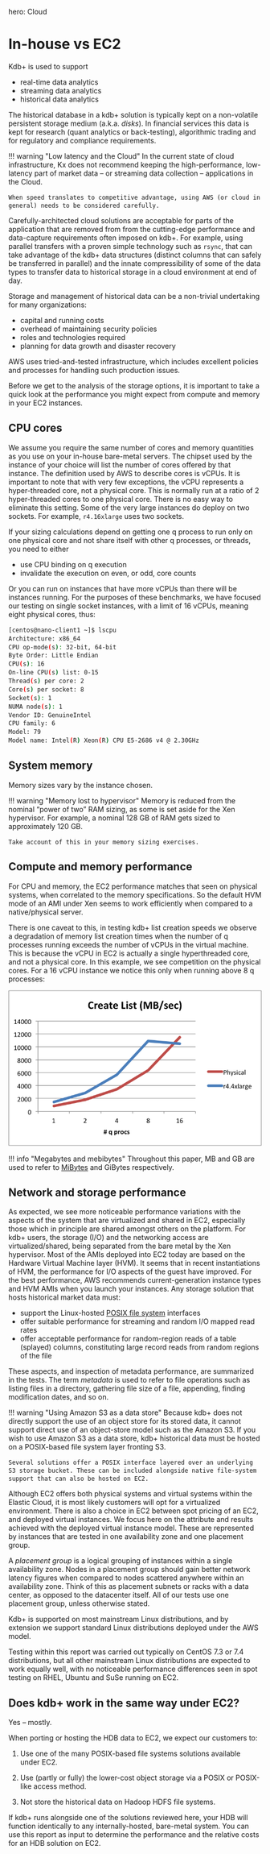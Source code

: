 hero: <i class="fa fa-cloud"></i> Cloud


# In-house vs EC2

Kdb+ is used to support 

-   real-time data analytics
-   streaming data analytics
-   historical data analytics

The historical database in a kdb+ solution is typically kept on a non-volatile persistent storage medium (a.k.a. _disks_). 
In financial services this data is kept for research (quant analytics or back-testing), algorithmic trading and for regulatory and compliance requirements.

!!! warning "Low latency and the Cloud"
    In the current state of cloud infrastructure, Kx does not recommend keeping the high-performance, low-latency part of market data – or streaming data collection – applications in the Cloud.

    When speed translates to competitive advantage, using AWS (or cloud in general) needs to be considered carefully.

Carefully-architected cloud solutions are acceptable for parts of the
application that are removed from from the cutting-edge performance and
data-capture requirements often imposed on kdb+. For example, using
parallel transfers with a proven simple technology such as `rsync`, that can
take advantage of the kdb+ data structures (distinct columns that
can safely be transferred in parallel) and the innate compressibility of
some of the data types to transfer data to historical storage in a cloud
environment at end of day.

Storage and management of historical data can be a non-trivial
undertaking for many organizations: 

-   capital and running costs 
-   overhead of maintaining security policies
-   roles and technologies required
-   planning for data growth and disaster recovery

AWS uses tried-and-tested infrastructure, which includes excellent policies and processes for handling such production issues.

Before we get to the analysis of the storage options, it is important to
take a quick look at the performance you might expect from compute and
memory in your EC2 instances.


## CPU cores 

We assume you require the same number of cores and
memory quantities as you use on your in-house bare-metal servers. The
chipset used by the instance of your choice will list the number of
cores offered by that instance. The definition used by AWS to describe
cores is vCPUs. It is important to note that with very few exceptions,
the vCPU represents a hyper-threaded core, not a physical core. This is
normally run at a ratio of 2 hyper-threaded cores to one physical core.
There is no easy way to eliminate this setting. Some of the very large
instances do deploy on two sockets. For example, `r4.16xlarge` uses two
sockets.

If your sizing calculations depend on getting one q process to run
only on one physical core and not share itself with other q processes,
or threads, you need to either 

-   use CPU binding on q execution
-   invalidate the execution on even, or odd, core counts

Or you can run on instances that have more vCPUs than there will be instances
running. For the purposes of these benchmarks, we have focused our
testing on single socket instances, with a limit of 16 vCPUs, meaning
eight physical cores, thus:
```bash
[centos@nano-client1 ~]$ lscpu
Architecture: x86_64
CPU op-mode(s): 32-bit, 64-bit
Byte Order: Little Endian
CPU(s): 16
On-line CPU(s) list: 0-15
Thread(s) per core: 2
Core(s) per socket: 8
Socket(s): 1
NUMA node(s): 1
Vendor ID: GenuineIntel
CPU family: 6
Model: 79
Model name: Intel(R) Xeon(R) CPU E5-2686 v4 @ 2.30GHz
```


## System memory

Memory sizes vary by the instance chosen. 

!!! warning "Memory lost to hypervisor"
    Memory is reduced from the nominal “power of two” RAM sizing, as some is set aside for the Xen hypervisor. For example, a nominal 128 GB of RAM gets sized to approximately 120 GB. 

    Take account of this in your memory sizing exercises.


## Compute and memory performance

For CPU and memory, the EC2 performance matches that seen on physical systems, when correlated to the memory specifications. So the default HVM mode of an AMI under Xen seems to work efficiently when compared to a native/physical server.

There is one caveat to this, in testing kdb+ list creation speeds we observe a degradation of memory list creation times when the number of q processes running exceeds the number of vCPUs in the virtual machine. This is because the vCPU in EC2 is actually a single hyperthreaded core, and not a physical core. In this example, we see competition on the physical cores. For a 16 vCPU instance we notice this only when running above 8 q processes:

![](img/media/image4.png)

!!! info "Megabytes and mebibytes"
    Throughout this paper, MB and GB are used to refer to [MiBytes](https://en.wikipedia.org/wiki/Mebibyte "Wikipedia") and GiBytes respectively.


## Network and storage performance

As expected, we see more noticeable performance variations with the aspects of the system that are virtualized and shared in EC2, especially those which in principle are shared amongst others on the platform. For kdb+ users, the storage (I/O) and the networking access are virtualized/shared, being separated from the bare metal by the Xen hypervisor. Most of the AMIs deployed into EC2 today are based on the Hardware Virtual Machine layer (HVM). It seems that in recent instantiations of HVM, the performance for I/O aspects of the guest have improved. For the best performance, AWS recommends current-generation instance types and HVM AMIs when you launch your instances.
Any storage solution that hosts historical market data must:

-   support the Linux-hosted [POSIX file system](https://en.wikipedia.org/wiki/POSIX) interfaces
-   offer suitable performance for streaming and random I/O mapped read
rates
-   offer acceptable performance for random-region reads of a table (splayed) columns, constituting large record reads from random regions of the file

These aspects, and inspection of metadata performance, are summarized in the tests. The term _metadata_ is used to refer to file operations such as listing files in a directory, gathering file size of a file, appending, finding modification dates, and so on.

!!! warning "Using Amazon S3 as a data store"
    Because kdb+ does not directly support the use of an object store for its stored data, it cannot support direct use of an object-store model such as the Amazon S3. If you wish to use Amazon S3 as a data store, kdb+ historical data must be hosted on a POSIX-based file system layer fronting S3.

    Several solutions offer a POSIX interface layered over an underlying S3 storage bucket. These can be included alongside native file-system support that can also be hosted on EC2.

Although EC2 offers both physical systems and virtual systems within the Elastic Cloud, it is most likely customers will opt for a virtualized environment. There is also a choice in EC2 between spot pricing of an EC2, and deployed virtual instances. We focus here on the attribute and results achieved with the deployed virtual instance model. These are represented by instances that are tested in one availability zone and one placement group.

A _placement group_ is a logical grouping of instances within a single availability zone. Nodes in a placement group should gain better network latency figures when compared to nodes scattered anywhere within an availability zone. Think of this as placement subnets or racks with a data center, as opposed to the datacenter itself. All of our tests use one placement group, unless otherwise stated.

Kdb+ is supported on most mainstream Linux distributions, and by extension we support standard Linux distributions deployed under the AWS model.

Testing within this report was carried out typically on CentOS 7.3 or 7.4 distributions, but all other mainstream Linux distributions are expected to work equally well, with no noticeable performance differences seen in spot testing on RHEL, Ubuntu and SuSe running on EC2.


## Does kdb+ work in the same way under EC2?

Yes – mostly.

When porting or hosting the HDB data to EC2, we expect our customers to:

1.  Use one of the many POSIX-based file systems solutions available under EC2.

1.  Use (partly or fully) the lower-cost object storage via a POSIX or POSIX-like access method.

1.  Not store the historical data on Hadoop HDFS file systems.

If kdb+ runs alongside one of the solutions reviewed here, your HDB will function identically to any internally-hosted, bare-metal system. You can use this report as input to determine the performance and the relative costs for an HDB solution on EC2.


